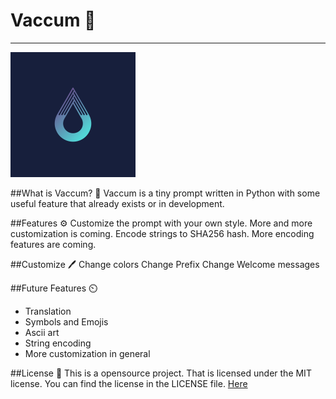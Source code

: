 # Vaccum 🌌

<hr>
<img src="assets/logo.png">

##What is Vaccum? 🌌
Vaccum is a tiny prompt written in Python with some useful feature that already exists or in development.

##Features ⚙️
Customize the prompt with your own style. More and more customization is coming.
Encode strings to SHA256 hash. More encoding features are coming.

##Customize 🖊️
Change colors 
Change Prefix
Change Welcome messages 

##Future Features ⏲️
- Translation
- Symbols and Emojis
- Ascii art
- String encoding
- More customization in general

##License 📰
This is a opensource project. That is licensed under the MIT license. You can find the license in the LICENSE file. <a href="">Here</a>